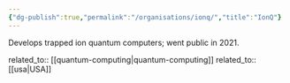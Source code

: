 ```yaml
---
{"dg-publish":true,"permalink":"/organisations/ionq/","title":"IonQ"}
---
```



Develops trapped ion quantum computers; went public in 2021.

related_to:: [[quantum-computing\|quantum-computing]]
related_to:: [[usa\|USA]]
